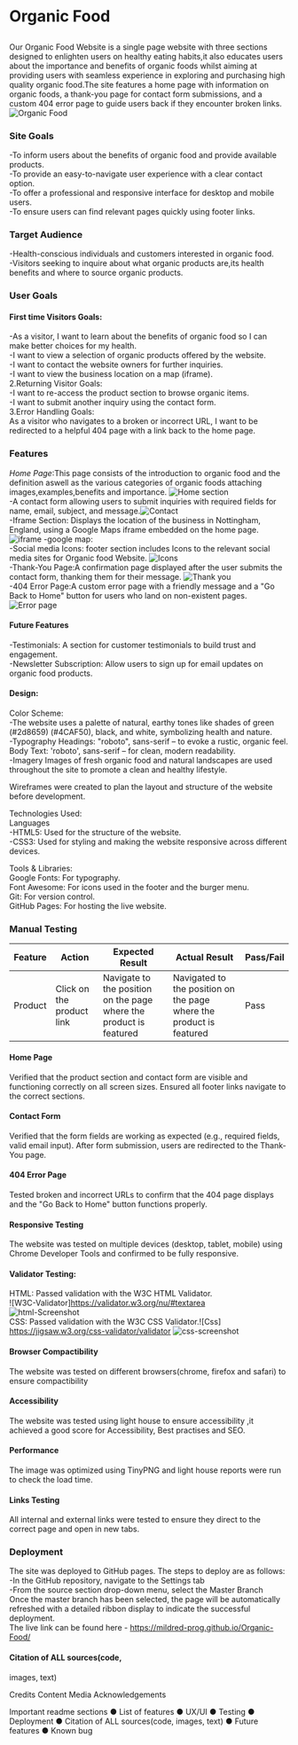 # Organic Food

##
Our Organic Food Website is a single page website with three sections designed to enlighten users on healthy eating habits,it also educates users about the importance and benefits of organic foods whilst aiming at providing users with seamless experience in exploring and purchasing high quality organic food.The site features a home page with information on organic foods, a thank-you page for contact form submissions, and a custom 404 error page to guide users back if they encounter broken links.
![Organic Food](assets/images/page.png)

### Site Goals                                            
-To inform users about the benefits of organic food and provide available products.                                         
-To provide an easy-to-navigate user experience with a clear contact option.                                               
-To offer a professional and responsive interface for desktop and mobile users.                                                                                                              
-To ensure users can find relevant pages quickly using footer links.

### Target Audience                                        
-Health-conscious individuals and customers interested in organic food.                                                     
-Visitors seeking to inquire about what organic products are,its health benefits and where to source organic products.                                           

### User Goals

#### First time Visitors Goals:        
-As a visitor, I want to learn about the benefits of organic food so I can make better choices for my health.                                               
-I want to view a selection of organic products offered by the website.                                            
-I want to contact the website owners for further inquiries.      
-I want to view the business location on a map (iframe).                           
2.Returning Visitor Goals:                           
-I want to re-access the product section to browse organic items.                                       
-I want to submit another inquiry using the contact form.                                      
3.Error Handling Goals:                       
As a visitor who navigates to a broken or incorrect URL, I want to be redirected to a helpful 404 page with a link back to the home page.

### Features                                            
*Home Page*:This page consists of the introduction to organic food and the definition aswell as the various categories of organic foods attaching images,examples,benefits and importance.
 ![Home section](assets/images/home-page.png)                                                                                                                                                                                                      
-A contact form allowing users to submit inquiries with required fields for name, email, subject, and message.![Contact](assets/images/contact.png)                                                          
-Iframe Section: Displays the location of the business in Nottingham, England, using a Google Maps iframe embedded on the home page.  
![iframe](assets/images/goggle-map.png)
-google map:                                           
-Social media Icons: footer section includes Icons to the relevant social media sites for Organic food Website. ![Icons](assets/images/link-footer.png)                                                        
-Thank-You Page:A confirmation page displayed after the user submits the contact form, thanking them for their message. ![Thank you](assets/images/thank-you.png)                                                                   
-404 Error Page:A custom error page with a friendly message and a "Go Back to Home" button for users who land on non-existent pages.![Error page](assets/images/404.png)

#### Future Features                                  
-Testimonials: A section for customer testimonials to build trust and engagement.                                          
-Newsletter Subscription: Allow users to sign up for email updates on organic food products.                         


#### Design:
Color Scheme:     
-The website uses a palette of natural, earthy tones like shades of green (#2d8659) (#4CAF50), black, and white, symbolizing health and nature.   
-Typography
Headings: "roboto", sans-serif – to evoke a rustic, organic feel.
Body Text: 'roboto', sans-serif – for clean, modern readability.    
-Imagery
Images of fresh organic food and natural landscapes are used throughout the site to promote a clean and healthy lifestyle.

Wireframes were created to plan the layout and structure of the website before development.

Technologies Used:                                   
Languages                                           
-HTML5: Used for the structure of the website.       
-CSS3: Used for styling and making the website responsive across different devices.               

Tools & Libraries:   
Google Fonts: For typography.                    
Font Awesome: For icons used in the footer and the burger menu.   
Git: For version control.                   
GitHub Pages: For hosting the live website.
### Manual Testing

 |Feature | Action | Expected Result | Actual Result| Pass/Fail
| ------------- | ------------- | ------------- | ------------- |  ------------- |
| Product | Click on the product link | Navigate to the position on the page where the product is featured | Navigated to the position on the page where the product is featured| Pass |

#### Home Page

Verified that the product section and contact form are visible and functioning correctly on all screen sizes.
Ensured all footer links navigate to the correct sections.

#### Contact Form
Verified that the form fields are working as expected (e.g., required fields, valid email input).
After form submission, users are redirected to the Thank-You page.

#### 404 Error Page
Tested broken and incorrect URLs to confirm that the 404 page displays and the "Go Back to Home" button functions properly.                                          

#### Responsive Testing
The website was tested on multiple devices (desktop, tablet, mobile) using Chrome Developer Tools and confirmed to be fully responsive.          

#### Validator Testing:                                   
HTML: Passed validation with the W3C HTML Validator.                                         
 ![W3C-Validator]https://validator.w3.org/nu/#textarea    
![html-Screenshot](assets/images/html-validator.png)   
CSS: Passed validation with the W3C CSS Validator.![Css] https://jigsaw.w3.org/css-validator/validator                                           ![css-screenshot](assets/images/css.validator.png)   
#### Browser Compactibility
The website was tested on different browsers(chrome, firefox and safari) to ensure compactibility

#### Accessibility
The website was tested using light house to ensure accessibility ,it achieved a good score for Accessibility, Best practises and SEO. 

#### Performance
The image was optimized using TinyPNG and light house reports were run to check the load time.       
#### Links Testing
All internal and external links were tested to ensure they direct to the correct page and open in new tabs.

### Deployment
The site was deployed to GitHub pages.
 The steps to deploy are as follows:      
-In the GitHub repository, navigate to the Settings tab     
-From the source section drop-down menu, select the Master Branch      
Once the master branch has been selected, the page will be automatically refreshed with a detailed ribbon display to indicate the successful deployment.              
The live link can be found here - https://mildred-prog.github.io/Organic-Food/


#### Citation of ALL sources(code, 
images, text)


Credits
Content
Media
Acknowledgements



Important readme sections
● List of features
● UX/UI
● Testing
● Deployment
● Citation of ALL sources(code, 
images, text)
● Future features 
● Known bug